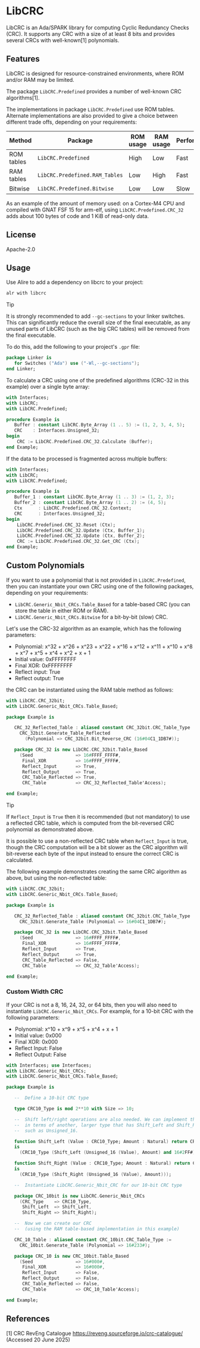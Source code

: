 # LibCRC

LibCRC is an Ada/SPARK library for computing Cyclic Redundancy Checks (CRC).
It supports any CRC with a size of at least 8 bits and provides several CRCs
with well-known[1] polynomials.

## Features

LibCRC is designed for resource-constrained environments, where ROM and/or RAM
may be limited.

The package `LibCRC.Predefined` provides a number of well-known CRC algorithms[1].

The implementations in package `LibCRC.Predefined` use ROM tables.
Alternate implementations are also provided to give a choice between different
trade offs, depending on your requirements:

| Method     | Package                        | ROM usage | RAM usage | Performance |
|------------|--------------------------------|-----------|-----------|-------------|
| ROM tables | `LibCRC.Predefined`            | High      | Low       | Fast        |
| RAM tables | `LibCRC.Predefined.RAM_Tables` | Low       | High      | Fast        |
| Bitwise    | `LibCRC.Predefined.Bitwise`    | Low       | Low       | Slow        |

As an example of the amount of memory used: on a Cortex-M4 CPU and compiled with
GNAT FSF 15 for arm-elf, using `LibCRC.Predefined.CRC_32` adds about 100 bytes
of code and 1 KiB of read-only data.

## License

Apache-2.0

## Usage

Use Alire to add a dependency on libcrc to your project:

```sh
alr with libcrc
```

>[!TIP]
> It is strongly recommended to add `--gc-sections` to your linker switches.
> This can significantly reduce the overall size of the final executable, as
> any unused parts of LibCRC (such as the big CRC tables) will be removed from
> the final executable.
>
> To do this, add the following to your project's `.gpr` file:

```ada
package Linker is
   for Switches ("Ada") use ("-Wl,--gc-sections");
end Linker;
```

To calculate a CRC using one of the predefined algorithms (CRC-32 in this
example) over a single byte array:
```ada
with Interfaces;
with LibCRC;
with LibCRC.Predefined;

procedure Example is
   Buffer : constant LibCRC.Byte_Array (1 .. 5) := (1, 2, 3, 4, 5);
   CRC    : Interfaces.Unsigned_32;
begin
    CRC := LibCRC.Predefined.CRC_32.Calculate (Buffer);
end Example;
```

If the data to be processed is fragmented across multiple buffers:
```ada
with Interfaces;
with LibCRC;
with LibCRC.Predefined;

procedure Example is
   Buffer_1 : constant LibCRC.Byte_Array (1 .. 3) := (1, 2, 3);
   Buffer_2 : constant LibCRC.Byte_Array (1 .. 2) := (4, 5);
   Ctx      : LibCRC.Predefined.CRC_32.Context;
   CRC      : Interfaces.Unsigned_32;
begin
    LibCRC.Predefined.CRC_32.Reset (Ctx);
    LibCRC.Predefined.CRC_32.Update (Ctx, Buffer_1);
    LibCRC.Predefined.CRC_32.Update (Ctx, Buffer_2);
    CRC := LibCRC.Predefined.CRC_32.Get_CRC (Ctx);
end Example;
```

## Custom Polynomials

If you want to use a polynomial that is not provided in `LibCRC.Predefined`,
then you can instantiate your own CRC using one of the following packages,
depending on your requirements:
 * `LibCRC.Generic_Nbit_CRCs.Table_Based` for a table-based CRC
   (you can store the table in either ROM or RAM).
 * `LibCRC.Generic_Nbit_CRCs.Bitwise` for a bit-by-bit (slow) CRC.

Let's use the CRC-32 algorithm as an example, which has the following parameters:
 * Polynomial: x^32 + x^26 + x^23 + x^22 + x^16 + x^12 + x^11 + x^10 + x^8 + x^7 + x^5 + x^4 + x^2 + x + 1
 * Initial value: 0xFFFFFFFF
 * Final XOR: 0xFFFFFFFF
 * Reflect input: True
 * Reflect output: True

the CRC can be instantiated using the RAM table method as follows:
```ada
with LibCRC.CRC_32bit;
with LibCRC.Generic_Nbit_CRCs.Table_Based;

package Example is

   CRC_32_Reflected_Table : aliased constant CRC_32bit.CRC_Table_Type :=
     CRC_32bit.Generate_Table_Reflected
       (Polynomial => CRC_32bit.Bit_Reverse_CRC (16#04C1_1DB7#));

   package CRC_32 is new LibCRC.CRC_32bit.Table_Based
     (Seed                => 16#FFFF_FFFF#,
      Final_XOR           => 16#FFFF_FFFF#,
      Reflect_Input       => True,
      Reflect_Output      => True,
      CRC_Table_Reflected => True,
      CRC_Table           => CRC_32_Reflected_Table'Access);

end Example;
```

>[!TIP]
> If `Reflect_Input` is `True` then it is recommended (but not mandatory)
> to use a reflected CRC table, which is computed from the bit-reversed CRC
> polynomial as demonstrated above.
>
> It is possible to use a non-reflected CRC table when `Reflect_Input` is true,
> though the CRC computation will be a bit slower as the CRC algorithm will
> bit-reverse each byte of the input instead to ensure the correct CRC is
> calculated.
>
> The following example demonstrates creating the same CRC algorithm as above,
> but using the non-reflected table:
```ada
with LibCRC.CRC_32bit;
with LibCRC.Generic_Nbit_CRCs.Table_Based;

package Example is

   CRC_32_Reflected_Table : aliased constant CRC_32bit.CRC_Table_Type :=
     CRC_32bit.Generate_Table (Polynomial => 16#04C1_1DB7#);

   package CRC_32 is new LibCRC.CRC_32bit.Table_Based
     (Seed                => 16#FFFF_FFFF#,
      Final_XOR           => 16#FFFF_FFFF#,
      Reflect_Input       => True,
      Reflect_Output      => True,
      CRC_Table_Reflected => False,
      CRC_Table           => CRC_32_Table'Access);

end Example;
```

### Custom Width CRC

If your CRC is not a 8, 16, 24, 32, or 64 bits, then you will also need to
instantiate `LibCRC.Generic_Nbit_CRCs`. For example, for a 10-bit CRC with
the following parameters:
* Polynomial: x^10 + x^9 + x^5 + x^4 + x + 1
* Initial value: 0x000
* Final XOR: 0x000
* Reflect Input: False
* Reflect Output: False

```ada
with Interfaces; use Interfaces;
with LibCRC.Generic_Nbit_CRCs;
with LibCRC.Generic_Nbit_CRCs.Table_Based;

package Example is

   --  Define a 10-bit CRC type

   type CRC10_Type is mod 2**10 with Size => 10;

   --  Shift left/right operations are also needed. We can implement them
   --  in terms of another, larger type that has Shift_Left and Shift_Right,
   --  such as Unsigned_16.

   function Shift_Left (Value : CRC10_Type; Amount : Natural) return CRC10_Type
   is
     (CRC10_Type (Shift_Left (Unsigned_16 (Value), Amount) and 16#2FF#));

   function Shift_Right (Value : CRC10_Type; Amount : Natural) return CRC10_Type
   is
     (CRC10_Type (Shift_Right (Unsigned_16 (Value), Amount)));

   --  Instantiate LibCRC.Generic_Nbit_CRC for our 10-bit CRC type

   package CRC_10bit is new LibCRC.Generic_Nbit_CRCs
     (CRC_Type    => CRC10_Type,
      Shift_Left  => Shift_Left,
      Shift_Right => Shift_Right);

   --  Now we can create our CRC
   --  (using the RAM table-based implementation in this example)

   CRC_10_Table : aliased constant CRC_10bit.CRC_Table_Type :=
     CRC_10bit.Generate_Table (Polynomial => 16#233#);

   package CRC_10 is new CRC_10bit.Table_Based
     (Seed                => 16#000#,
      Final_XOR           => 16#000#,
      Reflect_Input       => False,
      Reflect_Output      => False,
      CRC_Table_Reflected => False,
      CRC_Table           => CRC_10_Table'Access);

end Example;
```

## References

[1] CRC RevEng Catalogue https://reveng.sourceforge.io/crc-catalogue/
  (Accessed 20 June 2025)
